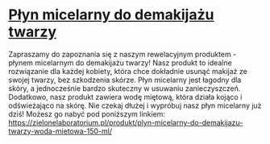# [Płyn micelarny do demakijażu twarzy](https://zielonelaboratorium.pl/produkt/plyn-micelarny-do-demakijazu-twarzy-woda-mietowa-150-ml/)

Zapraszamy do zapoznania się z naszym rewelacyjnym produktem - płynem micelarnym do demakijażu twarzy! Nasz produkt to idealne rozwiązanie dla każdej kobiety, która chce dokładnie usunąć makijaż ze swojej twarzy, bez szkodzenia skórze. Płyn micelarny jest łagodny dla skóry, a jednocześnie bardzo skuteczny w usuwaniu zanieczyszczeń. Dodatkowo, nasz produkt zawiera wodę miętową, która działa kojąco i odświeżająco na skórę. Nie czekaj dłużej i wypróbuj nasz płyn micelarny już dziś! Możesz go nabyć pod poniższym linkiem: https://zielonelaboratorium.pl/produkt/plyn-micelarny-do-demakijazu-twarzy-woda-mietowa-150-ml/